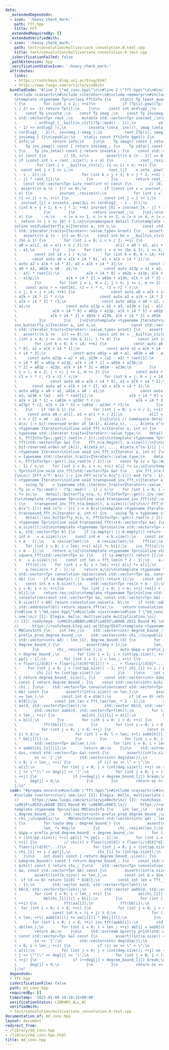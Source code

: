 ```yaml
---
data:
  _extendedDependsOn:
  - icon: ':heavy_check_mark:'
    path: fft.hpp
    title: FFT
  _extendedRequiredBy: []
  _extendedVerifiedWith:
  - icon: ':heavy_check_mark:'
    path: test/convolution/multivariate_convolution.0.test.cpp
    title: test/convolution/multivariate_convolution.0.test.cpp
  _isVerificationFailed: false
  _pathExtension: hpp
  _verificationStatusIcon: ':heavy_check_mark:'
  attributes:
    links:
    - https://rushcheyo.blog.uoj.ac/blog/6547
    - https://www.luogu.com/article/wje8kchr
  bundledCode: "#line 2 \"md_conv.hpp\"\n\n#line 2 \"fft.hpp\"\n\n#include <algorithm>\n\
    #include <cassert>\n#include <iterator>\n#include <memory>\n#include <vector>\n\
    \ntemplate <typename Tp>\nclass FftInfo {\n    static Tp least_quadratic_nonresidue()\
    \ {\n        for (int i = 2;; ++i)\n            if (Tp(i).pow((Tp::mod() - 1)\
    \ / 2) == -1) return Tp(i);\n    }\n\n    const int ordlog2_;\n    const Tp zeta_;\n\
    \    const Tp invzeta_;\n    const Tp imag_;\n    const Tp invimag_;\n\n    mutable\
    \ std::vector<Tp> root_;\n    mutable std::vector<Tp> invroot_;\n\n    FftInfo()\n\
    \        : ordlog2_(__builtin_ctzll(Tp::mod() - 1)),\n          zeta_(least_quadratic_nonresidue().pow((Tp::mod()\
    \ - 1) >> ordlog2_)),\n          invzeta_(zeta_.inv()), imag_(zeta_.pow(1LL <<\
    \ (ordlog2_ - 2))), invimag_(-imag_),\n          root_{Tp(1), imag_}, invroot_{Tp(1),\
    \ invimag_} {}\n\npublic:\n    static const FftInfo &get() {\n        static FftInfo\
    \ info;\n        return info;\n    }\n\n    Tp imag() const { return imag_; }\n\
    \    Tp inv_imag() const { return invimag_; }\n    Tp zeta() const { return zeta_;\
    \ }\n    Tp inv_zeta() const { return invzeta_; }\n    const std::vector<Tp> &root(int\
    \ n) const {\n        // [0, n)\n        assert((n & (n - 1)) == 0);\n       \
    \ if (const int s = root_.size(); s < n) {\n            root_.resize(n);\n   \
    \         for (int i = __builtin_ctz(s); (1 << i) < n; ++i) {\n              \
    \  const int j = 1 << i;\n                root_[j]    = zeta_.pow(1LL << (ordlog2_\
    \ - i - 2));\n                for (int k = j + 1; k < j * 2; ++k) root_[k] = root_[k\
    \ - j] * root_[j];\n            }\n        }\n        return root_;\n    }\n \
    \   const std::vector<Tp> &inv_root(int n) const {\n        // [0, n)\n      \
    \  assert((n & (n - 1)) == 0);\n        if (const int s = invroot_.size(); s <\
    \ n) {\n            invroot_.resize(n);\n            for (int i = __builtin_ctz(s);\
    \ (1 << i) < n; ++i) {\n                const int j = 1 << i;\n              \
    \  invroot_[j] = invzeta_.pow(1LL << (ordlog2_ - i - 2));\n                for\
    \ (int k = j + 1; k < j * 2; ++k) invroot_[k] = invroot_[k - j] * invroot_[j];\n\
    \            }\n        }\n        return invroot_;\n    }\n};\n\ninline int fft_len(int\
    \ n) {\n    --n;\n    n |= n >> 1, n |= n >> 2, n |= n >> 4, n |= n >> 8;\n  \
    \  return (n | n >> 16) + 1;\n}\n\nnamespace detail {\n\ntemplate <typename Iterator>\n\
    inline void\nbutterfly_n(Iterator a, int n,\n            const std::vector<typename\
    \ std::iterator_traits<Iterator>::value_type> &root) {\n    assert(n > 0);\n \
    \   assert((n & (n - 1)) == 0);\n    const int bn = __builtin_ctz(n);\n    if\
    \ (bn & 1) {\n        for (int i = 0; i < n / 2; ++i) {\n            const auto\
    \ a0 = a[i], a1 = a[i + n / 2];\n            a[i] = a0 + a1, a[i + n / 2] = a0\
    \ - a1;\n        }\n    }\n    for (int i = n >> (bn & 1); i >= 4; i /= 4) {\n\
    \        const int i4 = i / 4;\n        for (int k = 0; k < i4; ++k) {\n     \
    \       const auto a0 = a[k + i4 * 0], a1 = a[k + i4 * 1];\n            const\
    \ auto a2 = a[k + i4 * 2], a3 = a[k + i4 * 3];\n            const auto a02p =\
    \ a0 + a2, a02m = a0 - a2;\n            const auto a13p = a1 + a3, a13m = (a1\
    \ - a3) * root[1];\n            a[k + i4 * 0] = a02p + a13p, a[k + i4 * 1] = a02p\
    \ - a13p;\n            a[k + i4 * 2] = a02m + a13m, a[k + i4 * 3] = a02m - a13m;\n\
    \        }\n        for (int j = i, m = 2; j < n; j += i, m += 2) {\n        \
    \    const auto r = root[m], r2 = r * r, r3 = r2 * r;\n            for (int k\
    \ = j; k < j + i4; ++k) {\n                const auto a0 = a[k + i4 * 0], a1 =\
    \ a[k + i4 * 1] * r;\n                const auto a2 = a[k + i4 * 2] * r2, a3 =\
    \ a[k + i4 * 3] * r3;\n                const auto a02p = a0 + a2, a02m = a0 -\
    \ a2;\n                const auto a13p = a1 + a3, a13m = (a1 - a3) * root[1];\n\
    \                a[k + i4 * 0] = a02p + a13p, a[k + i4 * 1] = a02p - a13p;\n \
    \               a[k + i4 * 2] = a02m + a13m, a[k + i4 * 3] = a02m - a13m;\n  \
    \          }\n        }\n    }\n}\n\ntemplate <typename Iterator>\ninline void\n\
    inv_butterfly_n(Iterator a, int n,\n                const std::vector<typename\
    \ std::iterator_traits<Iterator>::value_type> &root) {\n    assert(n > 0);\n \
    \   assert((n & (n - 1)) == 0);\n    const int bn = __builtin_ctz(n);\n    for\
    \ (int i = 4; i <= (n >> (bn & 1)); i *= 4) {\n        const int i4 = i / 4;\n\
    \        for (int k = 0; k < i4; ++k) {\n            const auto a0 = a[k + i4\
    \ * 0], a1 = a[k + i4 * 1];\n            const auto a2 = a[k + i4 * 2], a3 = a[k\
    \ + i4 * 3];\n            const auto a01p = a0 + a1, a01m = a0 - a1;\n       \
    \     const auto a23p = a2 + a3, a23m = (a2 - a3) * root[1];\n            a[k\
    \ + i4 * 0] = a01p + a23p, a[k + i4 * 1] = a01m + a23m;\n            a[k + i4\
    \ * 2] = a01p - a23p, a[k + i4 * 3] = a01m - a23m;\n        }\n        for (int\
    \ j = i, m = 2; j < n; j += i, m += 2) {\n            const auto r = root[m],\
    \ r2 = r * r, r3 = r2 * r;\n            for (int k = j; k < j + i4; ++k) {\n \
    \               const auto a0 = a[k + i4 * 0], a1 = a[k + i4 * 1];\n         \
    \       const auto a2 = a[k + i4 * 2], a3 = a[k + i4 * 3];\n                const\
    \ auto a01p = a0 + a1, a01m = a0 - a1;\n                const auto a23p = a2 +\
    \ a3, a23m = (a2 - a3) * root[1];\n                a[k + i4 * 0] = a01p + a23p,\
    \ a[k + i4 * 1] = (a01m + a23m) * r;\n                a[k + i4 * 2] = (a01p -\
    \ a23p) * r2, a[k + i4 * 3] = (a01m - a23m) * r3;\n            }\n        }\n\
    \    }\n    if (bn & 1) {\n        for (int i = 0; i < n / 2; ++i) {\n       \
    \     const auto a0 = a[i], a1 = a[i + n / 2];\n            a[i] = a0 + a1, a[i\
    \ + n / 2] = a0 - a1;\n        }\n    }\n}\n\n} // namespace detail\n\n// FFT_n:\
    \ A(x) |-> bit-reversed order of [A(1), A(zeta_n), ..., A(zeta_n^(n-1))]\ntemplate\
    \ <typename Iterator>\ninline void fft_n(Iterator a, int n) {\n    using Tp =\
    \ typename std::iterator_traits<Iterator>::value_type;\n    detail::butterfly_n(a,\
    \ n, FftInfo<Tp>::get().root(n / 2));\n}\n\ntemplate <typename Tp>\ninline void\
    \ fft(std::vector<Tp> &a) {\n    fft_n(a.begin(), a.size());\n}\n\n// IFFT_n:\
    \ bit-reversed order of [A(1), A(zeta_n), ..., A(zeta_n^(n-1))] |-> A(x)\ntemplate\
    \ <typename Iterator>\ninline void inv_fft_n(Iterator a, int n) {\n    using Tp\
    \ = typename std::iterator_traits<Iterator>::value_type;\n    detail::inv_butterfly_n(a,\
    \ n, FftInfo<Tp>::get().inv_root(n / 2));\n    const Tp iv = Tp::mod() - (Tp::mod()\
    \ - 1) / n;\n    for (int i = 0; i < n; ++i) a[i] *= iv;\n}\n\ntemplate <typename\
    \ Tp>\ninline void inv_fft(std::vector<Tp> &a) {\n    inv_fft_n(a.begin(), a.size());\n\
    }\n\n// IFFT_n^T: A(x) |-> 1/n FFT_n((x^n A(x^(-1))) mod (x^n - 1))\ntemplate\
    \ <typename Iterator>\ninline void transposed_inv_fft_n(Iterator a, int n) {\n\
    \    using Tp    = typename std::iterator_traits<Iterator>::value_type;\n    const\
    \ Tp iv = Tp::mod() - (Tp::mod() - 1) / n;\n    for (int i = 0; i < n; ++i) a[i]\
    \ *= iv;\n    detail::butterfly_n(a, n, FftInfo<Tp>::get().inv_root(n / 2));\n\
    }\n\ntemplate <typename Tp>\ninline void transposed_inv_fft(std::vector<Tp> &a)\
    \ {\n    transposed_inv_fft_n(a.begin(), a.size());\n}\n\n// FFT_n^T : FFT_n((x^n\
    \ A(x^(-1))) mod (x^n - 1)) |-> n A(x)\ntemplate <typename Iterator>\ninline void\
    \ transposed_fft_n(Iterator a, int n) {\n    using Tp = typename std::iterator_traits<Iterator>::value_type;\n\
    \    detail::inv_butterfly_n(a, n, FftInfo<Tp>::get().root(n / 2));\n}\n\ntemplate\
    \ <typename Tp>\ninline void transposed_fft(std::vector<Tp> &a) {\n    transposed_fft_n(a.begin(),\
    \ a.size());\n}\n\ntemplate <typename Tp>\ninline std::vector<Tp> convolution_fft(std::vector<Tp>\
    \ a, std::vector<Tp> b) {\n    if (a.empty() || b.empty()) return {};\n    const\
    \ int n   = a.size();\n    const int m   = b.size();\n    const int len = fft_len(n\
    \ + m - 1);\n    a.resize(len);\n    b.resize(len);\n    fft(a);\n    fft(b);\n\
    \    for (int i = 0; i < len; ++i) a[i] *= b[i];\n    inv_fft(a);\n    a.resize(n\
    \ + m - 1);\n    return a;\n}\n\ntemplate <typename Tp>\ninline std::vector<Tp>\
    \ square_fft(std::vector<Tp> a) {\n    if (a.empty()) return {};\n    const int\
    \ n   = a.size();\n    const int len = fft_len(n * 2 - 1);\n    a.resize(len);\n\
    \    fft(a);\n    for (int i = 0; i < len; ++i) a[i] *= a[i];\n    inv_fft(a);\n\
    \    a.resize(n * 2 - 1);\n    return a;\n}\n\ntemplate <typename Tp>\ninline\
    \ std::vector<Tp> convolution_naive(const std::vector<Tp> &a, const std::vector<Tp>\
    \ &b) {\n    if (a.empty() || b.empty()) return {};\n    const int n = a.size();\n\
    \    const int m = b.size();\n    std::vector<Tp> res(n + m - 1);\n    for (int\
    \ i = 0; i < n; ++i)\n        for (int j = 0; j < m; ++j) res[i + j] += a[i] *\
    \ b[j];\n    return res;\n}\n\ntemplate <typename Tp>\ninline std::vector<Tp>\
    \ convolution(const std::vector<Tp> &a, const std::vector<Tp> &b) {\n    if (std::min(a.size(),\
    \ b.size()) < 60) return convolution_naive(a, b);\n    if (std::addressof(a) ==\
    \ std::addressof(b)) return square_fft(a);\n    return convolution_fft(a, b);\n\
    }\n#line 5 \"md_conv.hpp\"\n#include <iostream>\n#line 7 \"md_conv.hpp\"\n\n//\
    \ see:\n// [1]: Elegia. Hello, multivariate multiplication.\n//      https://www.luogu.com/article/wje8kchr\n\
    // [2]: rushcheyo. \u96C6\u8BAD\u961F\u4E92\u6D4B 2021 Round #1 \u9898\u89E3.\n\
    //      https://rushcheyo.blog.uoj.ac/blog/6547\ntemplate <typename Tp>\nclass\
    \ MDConvInfo {\n    int len_;\n    std::vector<int> degree_bound_;\n    std::vector<int>\
    \ prefix_prod_degree_bound_;\n    std::vector<int> chi_;\n\npublic:\n    MDConvInfo(const\
    \ std::vector<int> &d) : len_(1), degree_bound_(d) {\n        for (auto deg :\
    \ degree_bound_) {\n            assert(deg > 1);\n            len_ *= deg;\n \
    \       }\n        chi_.resize(len_);\n        auto &&pp = prefix_prod_degree_bound_\
    \ = degree_bound_;\n        for (int i = 1; i < (int)pp.size(); ++i) pp[i] *=\
    \ pp[i - 1];\n        for (int i = 1; i < len_; ++i) {\n            // chi(i)\
    \ = floor(i/d[0]) + floor(i/(d[0]*d[1])) + ... + floor(i/(d[0]*...))\n       \
    \     for (int j = 0; j < (int)pp.size() - 1; ++j) chi_[i] += i / pp[j];\n   \
    \         chi_[i] %= (int)pp.size();\n        }\n    }\n\n    int dim() const\
    \ { return degree_bound_.size(); }\n    const std::vector<int> &degree_bound()\
    \ const { return degree_bound_; }\n    const std::vector<int> &chi() const { return\
    \ chi_; }\n\n    std::vector<Tp> convolution(const std::vector<Tp> &a, const std::vector<Tp>\
    \ &b) const {\n        assert((int)a.size() == len_);\n        assert((int)b.size()\
    \ == len_);\n        const int d = dim();\n        if (d == 0) return {a[0] *\
    \ b[0]};\n        const int len = fft_len(len_ * 2 - 1);\n        std::vector\
    \ aa(d, std::vector<Tp>(len));\n        std::vector bb(d, std::vector<Tp>(len));\n\
    \        std::vector aabb(d, std::vector<Tp>(len));\n        for (int i = 0; i\
    \ < len_; ++i) {\n            aa[chi_[i]][i] = a[i];\n            bb[chi_[i]][i]\
    \ = b[i];\n        }\n        for (int i = 0; i < d; ++i) {\n            fft(aa[i]);\n\
    \            fft(bb[i]);\n        }\n        for (int i = 0; i < d; ++i) {\n \
    \           for (int j = 0; j < d; ++j) {\n                const int k = (i +\
    \ j) % d;\n                for (int l = 0; l < len; ++l) aabb[k][l] += aa[i][l]\
    \ * bb[j][l];\n            }\n        }\n        for (int i = 0; i < d; ++i) inv_fft(aabb[i]);\n\
    \        std::vector<Tp> ab(len_);\n        for (int i = 0; i < len_; ++i) ab[i]\
    \ = aabb[chi_[i]][i];\n        return ab;\n    }\n\n    std::ostream &pretty_print(std::ostream\
    \ &os, const std::vector<Tp> &a) const {\n        assert((int)a.size() == len_);\n\
    \        os << '[';\n        std::vector<int> deg(dim());\n        for (int i\
    \ = 0; i < len_; ++i) {\n            if (i) os << \" + \";\n            os <<\
    \ a[i];\n            for (int j = 0; j < (int)deg.size(); ++j) os << \"*x\" <<\
    \ j << \"^(\" << deg[j] << ')';\n            for (int j = 0; j < (int)deg.size();\
    \ ++j) {\n                if (++deg[j] < degree_bound_[j]) break;\n          \
    \      deg[j] = 0;\n            }\n        }\n        return os << ']';\n    }\n\
    };\n"
  code: "#pragma once\n\n#include \"fft.hpp\"\n#include <cassert>\n#include <iostream>\n\
    #include <vector>\n\n// see:\n// [1]: Elegia. Hello, multivariate multiplication.\n\
    //      https://www.luogu.com/article/wje8kchr\n// [2]: rushcheyo. \u96C6\u8BAD\
    \u961F\u4E92\u6D4B 2021 Round #1 \u9898\u89E3.\n//      https://rushcheyo.blog.uoj.ac/blog/6547\n\
    template <typename Tp>\nclass MDConvInfo {\n    int len_;\n    std::vector<int>\
    \ degree_bound_;\n    std::vector<int> prefix_prod_degree_bound_;\n    std::vector<int>\
    \ chi_;\n\npublic:\n    MDConvInfo(const std::vector<int> &d) : len_(1), degree_bound_(d)\
    \ {\n        for (auto deg : degree_bound_) {\n            assert(deg > 1);\n\
    \            len_ *= deg;\n        }\n        chi_.resize(len_);\n        auto\
    \ &&pp = prefix_prod_degree_bound_ = degree_bound_;\n        for (int i = 1; i\
    \ < (int)pp.size(); ++i) pp[i] *= pp[i - 1];\n        for (int i = 1; i < len_;\
    \ ++i) {\n            // chi(i) = floor(i/d[0]) + floor(i/(d[0]*d[1])) + ... +\
    \ floor(i/(d[0]*...))\n            for (int j = 0; j < (int)pp.size() - 1; ++j)\
    \ chi_[i] += i / pp[j];\n            chi_[i] %= (int)pp.size();\n        }\n \
    \   }\n\n    int dim() const { return degree_bound_.size(); }\n    const std::vector<int>\
    \ &degree_bound() const { return degree_bound_; }\n    const std::vector<int>\
    \ &chi() const { return chi_; }\n\n    std::vector<Tp> convolution(const std::vector<Tp>\
    \ &a, const std::vector<Tp> &b) const {\n        assert((int)a.size() == len_);\n\
    \        assert((int)b.size() == len_);\n        const int d = dim();\n      \
    \  if (d == 0) return {a[0] * b[0]};\n        const int len = fft_len(len_ * 2\
    \ - 1);\n        std::vector aa(d, std::vector<Tp>(len));\n        std::vector\
    \ bb(d, std::vector<Tp>(len));\n        std::vector aabb(d, std::vector<Tp>(len));\n\
    \        for (int i = 0; i < len_; ++i) {\n            aa[chi_[i]][i] = a[i];\n\
    \            bb[chi_[i]][i] = b[i];\n        }\n        for (int i = 0; i < d;\
    \ ++i) {\n            fft(aa[i]);\n            fft(bb[i]);\n        }\n      \
    \  for (int i = 0; i < d; ++i) {\n            for (int j = 0; j < d; ++j) {\n\
    \                const int k = (i + j) % d;\n                for (int l = 0; l\
    \ < len; ++l) aabb[k][l] += aa[i][l] * bb[j][l];\n            }\n        }\n \
    \       for (int i = 0; i < d; ++i) inv_fft(aabb[i]);\n        std::vector<Tp>\
    \ ab(len_);\n        for (int i = 0; i < len_; ++i) ab[i] = aabb[chi_[i]][i];\n\
    \        return ab;\n    }\n\n    std::ostream &pretty_print(std::ostream &os,\
    \ const std::vector<Tp> &a) const {\n        assert((int)a.size() == len_);\n\
    \        os << '[';\n        std::vector<int> deg(dim());\n        for (int i\
    \ = 0; i < len_; ++i) {\n            if (i) os << \" + \";\n            os <<\
    \ a[i];\n            for (int j = 0; j < (int)deg.size(); ++j) os << \"*x\" <<\
    \ j << \"^(\" << deg[j] << ')';\n            for (int j = 0; j < (int)deg.size();\
    \ ++j) {\n                if (++deg[j] < degree_bound_[j]) break;\n          \
    \      deg[j] = 0;\n            }\n        }\n        return os << ']';\n    }\n\
    };\n"
  dependsOn:
  - fft.hpp
  isVerificationFile: false
  path: md_conv.hpp
  requiredBy: []
  timestamp: '2025-01-09 19:10:15+08:00'
  verificationStatus: LIBRARY_ALL_AC
  verifiedWith:
  - test/convolution/multivariate_convolution.0.test.cpp
documentation_of: md_conv.hpp
layout: document
redirect_from:
- /library/md_conv.hpp
- /library/md_conv.hpp.html
title: md_conv.hpp
---
```

